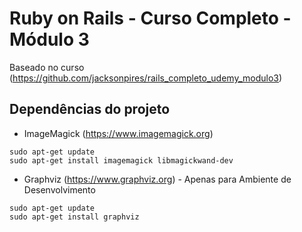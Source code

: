 # Ruby on Rails - Curso Completo - Módulo 3
Baseado no curso (https://github.com/jacksonpires/rails_completo_udemy_modulo3)

## Dependências do projeto

* ImageMagick (https://www.imagemagick.org)

```
sudo apt-get update
sudo apt-get install imagemagick libmagickwand-dev
```

* Graphviz (https://www.graphviz.org) - Apenas para Ambiente de Desenvolvimento

```
sudo apt-get update
sudo apt-get install graphviz
```